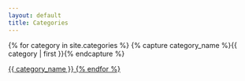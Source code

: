 ```yaml
---
layout: default
title: Categories
---
```



<div id="archives">
{% for category in site.categories %}
    {% capture category_name %}{{ category | first }}{% endcapture %}
    <p></p>
    <a href="{{ site.baseurl }}/categories/{{category_name| slugify}}"  class="category-head">{{ category_name }}
{% endfor %}
